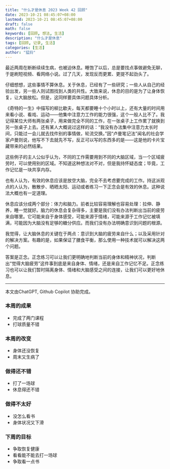```yaml
---
title: "什么才是休息 2023 Week 42 回顾"
date: 2023-10-21 08:45:07+08:00
lastmod: 2023-10-21 08:45:07+08:00
draft: false
math: false
keywords: [回顾, 想法, 生活]
description: "什么才是休息"
tags: [回顾, 记录, 生活]
categories: [生活]
author: "猛犸"
---
```


最近两周在断断续续生病，也被迫休息。睡饱了以后，总是要找点事做避免无聊，于是刷短视频、看网络小说。过了几天，发现反而更累、更提不起劲头了。

仔细想想，这些事情不算休息。关于休息，已经有了一些研究；一些人从自己的经验出发，另一些人则试图找到人类的共性。大致来说，休息的目的是为了让身体恢复，让大脑放松。但是，这同样要具体问题具体分析。

《奇特的一生》中描写的柳比歇夫，每天都要睡十个小时以上，还有大量的时间用来看小说、看戏、运动——他集中注意力工作的能力很强，这个一般人比不了。我记得某位大师有两张桌子，用来做完全不同的工作，在一张桌子上工作累了就换到另一张桌子上去。还有某人大概说过这样的话：“我没有办法集中注意力太长时间，只能过一会儿就去找件别的事情做，轮流交换。”因“卢曼笔记法”闻名的社会学家卢曼则说，他写不下去就先不写，反正可以写的东西多的是——这是他的卡片宝藏带来的必然结果。

这些例子的主人公似乎认为，不同的工作需要用到不同的大脑区域，当一个区域疲劳时，可以使用别的区域。不知道这种想法对不对，但是我持怀疑态度；毕竟，工作记忆是一块共享内存。

也有人认为，有效的休息应该是放空大脑，完全不去考虑要完成的工作。持这派观点的人认为，散散步、晒晒太阳、运动或者练习一下正念会是有效的休息。这种说法大概也有一定道理。

休息应该分成两个部分：体力和脑力。前者比较容易理解也容易处理：拉伸、静养，睡一觉就好。脑力的休息会复杂得多，主要是我们没有办法判断出当前的疲劳来自哪里。它可能来自于身体感受，可能来源于情绪，可能来源于工作记忆被填满，可能因为大脑没有足够的糖分供应。而我们没有办法明确意识到问题的根源。

我觉得，让大脑休息的关键在于两点：意识到大脑的疲劳来自什么；以及采用针对的解决方案。有趣的是，如果保证了膳食平衡，那么使用一种技术就可以解决这两个问题。

答案是正念。正念练习可以让我们更明确地判断当前的身体和精神状况，判断出“觉得大脑疲劳”这件事到底是来自身体、情绪，还是来自工作记忆不足。正念练习也可以让我们暂时隔离身体、情绪和大脑感受之间的连接，让我们可以更好地休息。

---

本文由ChatGPT, Github Copilot 协助完成。

### 本周的成果

- 完成了两门课程
- 打球质量不错

### 本周的改变

- 身体还没恢复
- 周末又生病了

### 做得还不错

- 打了一场球
- 休息得还不错

### 做得不太好

- 没怎么看书
- 身体状况又下滑

### 下周的目标

- 争取恢复健康
- 看看能不能去打一场球
- 争取看一点书
